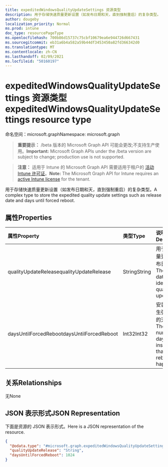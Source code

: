 ```yaml
---
title: expeditedWindowsQualityUpdateSettings 资源类型
description: 用于存储快速质量更新设置（如发布日期和天，直到强制重启）的复杂类型。
author: dougeby
localization_priority: Normal
ms.prod: intune
doc_type: resourcePageType
ms.openlocfilehash: 700b86d15737c75cbf10679ea6e944726d667431
ms.sourcegitcommit: eb31a6b4a582a59b44df3453450a82fd366342d0
ms.translationtype: MT
ms.contentlocale: zh-CN
ms.lasthandoff: 02/09/2021
ms.locfileid: "50160197"
---
```

# <a name="expeditedwindowsqualityupdatesettings-resource-type"></a><span data-ttu-id="85f78-103">expeditedWindowsQualityUpdateSettings 资源类型</span><span class="sxs-lookup"><span data-stu-id="85f78-103">expeditedWindowsQualityUpdateSettings resource type</span></span>

<span data-ttu-id="85f78-104">命名空间：microsoft.graph</span><span class="sxs-lookup"><span data-stu-id="85f78-104">Namespace: microsoft.graph</span></span>

> <span data-ttu-id="85f78-105">**重要提示：** /beta 版本的 Microsoft Graph API 可能会更改;不支持生产使用。</span><span class="sxs-lookup"><span data-stu-id="85f78-105">**Important:** Microsoft Graph APIs under the /beta version are subject to change; production use is not supported.</span></span>

> <span data-ttu-id="85f78-106">**注意：** 适用于 Intune 的 Microsoft Graph API 需要适用于租户的 [活动 Intune 许可证](https://go.microsoft.com/fwlink/?linkid=839381)。</span><span class="sxs-lookup"><span data-stu-id="85f78-106">**Note:** The Microsoft Graph API for Intune requires an [active Intune license](https://go.microsoft.com/fwlink/?linkid=839381) for the tenant.</span></span>

<span data-ttu-id="85f78-107">用于存储快速质量更新设置（如发布日期和天，直到强制重启）的复杂类型。</span><span class="sxs-lookup"><span data-stu-id="85f78-107">A complex type to store the expedited quality update settings such as release date and days until forced reboot.</span></span>

## <a name="properties"></a><span data-ttu-id="85f78-108">属性</span><span class="sxs-lookup"><span data-stu-id="85f78-108">Properties</span></span>
|<span data-ttu-id="85f78-109">属性</span><span class="sxs-lookup"><span data-stu-id="85f78-109">Property</span></span>|<span data-ttu-id="85f78-110">类型</span><span class="sxs-lookup"><span data-stu-id="85f78-110">Type</span></span>|<span data-ttu-id="85f78-111">说明</span><span class="sxs-lookup"><span data-stu-id="85f78-111">Description</span></span>|
|:---|:---|:---|
|<span data-ttu-id="85f78-112">qualityUpdateRelease</span><span class="sxs-lookup"><span data-stu-id="85f78-112">qualityUpdateRelease</span></span>|<span data-ttu-id="85f78-113">String</span><span class="sxs-lookup"><span data-stu-id="85f78-113">String</span></span>|<span data-ttu-id="85f78-114">用于标识质量更新的发布日期。</span><span class="sxs-lookup"><span data-stu-id="85f78-114">The release date to identify a quality update.</span></span>|
|<span data-ttu-id="85f78-115">daysUntilForcedReboot</span><span class="sxs-lookup"><span data-stu-id="85f78-115">daysUntilForcedReboot</span></span>|<span data-ttu-id="85f78-116">Int32</span><span class="sxs-lookup"><span data-stu-id="85f78-116">Int32</span></span>|<span data-ttu-id="85f78-117">安装后将发生强制重启的天数。</span><span class="sxs-lookup"><span data-stu-id="85f78-117">The number of days after installation that forced reboot will happen.</span></span>|

## <a name="relationships"></a><span data-ttu-id="85f78-118">关系</span><span class="sxs-lookup"><span data-stu-id="85f78-118">Relationships</span></span>
<span data-ttu-id="85f78-119">无</span><span class="sxs-lookup"><span data-stu-id="85f78-119">None</span></span>

## <a name="json-representation"></a><span data-ttu-id="85f78-120">JSON 表示形式</span><span class="sxs-lookup"><span data-stu-id="85f78-120">JSON Representation</span></span>
<span data-ttu-id="85f78-121">下面是资源的 JSON 表示形式。</span><span class="sxs-lookup"><span data-stu-id="85f78-121">Here is a JSON representation of the resource.</span></span>
<!-- {
  "blockType": "resource",
  "@odata.type": "microsoft.graph.expeditedWindowsQualityUpdateSettings"
}
-->
``` json
{
  "@odata.type": "#microsoft.graph.expeditedWindowsQualityUpdateSettings",
  "qualityUpdateRelease": "String",
  "daysUntilForcedReboot": 1024
}
```




